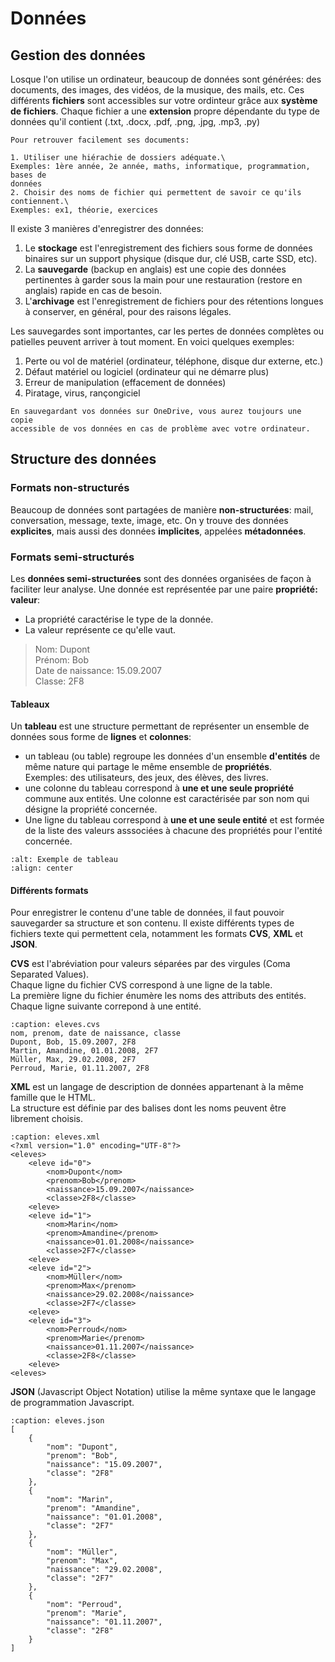 <!-- Copyright 2024 Caroline Blank <caro@c-space.org> -->
<!-- SPDX-License-Identifier: CC-BY-NC-SA-4.0 -->

# Données

## Gestion des données

Losque l'on utilise un ordinateur, beaucoup de données sont générées: des
documents, des images, des vidéos, de la musique, des mails, etc.
Ces différents **fichiers** sont accessibles sur votre ordinteur grâce aux
**système de fichiers**. Chaque fichier a une **extension** propre dépendante du
type de données qu'il contient (.txt, .docx, .pdf, .png, .jpg, .mp3, .py)

```{tip}
Pour retrouver facilement ses documents:

1. Utiliser une hiérachie de dossiers adéquate.\
Exemples: 1ère année, 2e année, maths, informatique, programmation, bases de
données
2. Choisir des noms de fichier qui permettent de savoir ce qu'ils contiennent.\
Exemples: ex1, théorie, exercices
```

Il existe 3 manières d'enregistrer des données:

1. Le **stockage** est l'enregistrement des fichiers sous forme de données
binaires sur un support physique (disque dur, clé USB, carte SSD, etc).
2. La **sauvegarde** (backup en anglais) est une copie des données pertinentes à
garder sous la main pour une restauration (restore en anglais) rapide en cas de
besoin.
3. L'**archivage** est l'enregistrement de fichiers pour des rétentions longues
à conserver, en général, pour des raisons légales.

Les sauvegardes sont importantes, car les pertes de données complètes ou
patielles peuvent arriver à tout moment. En voici quelques exemples:

1. Perte ou vol de matériel (ordinateur, téléphone, disque dur externe, etc.)
2. Défaut matériel ou logiciel (ordinateur qui ne démarre plus)
3. Erreur de manipulation (effacement de données)
4. Piratage, virus, rançongiciel

```{tip}
En sauvegardant vos données sur OneDrive, vous aurez toujours une copie
accessible de vos données en cas de problème avec votre ordinateur.
```

## Structure des données

### Formats non-structurés

Beaucoup de données sont partagées de manière **non-structurées**: mail,
conversation, message, texte, image, etc. On y trouve des données
**explicites**, mais aussi des données **implicites**, appelées **métadonnées**.

### Formats semi-structurés

Les **données semi-structurées** sont des données organisées de façon à
faciliter leur analyse. Une donnée est représentée par une paire
**propriété: valeur**:
- La propriété caractérise le type de la donnée.
- La valeur représente ce qu'elle vaut.

> Nom: Dupont\
> Prénom: Bob\
> Date de naissance: 15.09.2007\
> Classe: 2F8

#### Tableaux

Un **tableau** est une structure permettant de représenter un ensemble de
données sous forme de **lignes** et **colonnes**:
- un tableau (ou table) regroupe les données d'un ensemble **d'entités** de
même nature qui partage le même ensemble de **propriétés**.\
Exemples: des utilisateurs, des jeux, des élèves, des livres.
- une colonne du tableau correspond à **une et une seule propriété** commune aux
entités. Une colonne est caractérisée par son nom qui désigne la propriété
concernée.
- Une ligne du tableau correspond à **une et une seule entité** et est formée
de la liste des valeurs asssociées à chacune des propriétés pour l'entité
concernée.

```{image} images/tableau.png
:alt: Exemple de tableau
:align: center
```

#### Différents formats

Pour enregistrer le contenu d'une table de données, il faut pouvoir sauvegarder
sa structure et son contenu. Il existe différents types de fichiers texte qui
permettent cela, notamment les formats **CVS**, **XML** et **JSON**.

**CVS** est l'abréviation pour valeurs séparées par des virgules (Coma
Separated Values).\
Chaque ligne du fichier CVS correspond à une ligne de la
table.\
La première ligne du fichier énumère les noms des attributs des entités. Chaque
ligne suivante correpond à une entité.

```{code-block} text
:caption: eleves.cvs
nom, prenom, date de naissance, classe
Dupont, Bob, 15.09.2007, 2F8
Martin, Amandine, 01.01.2008, 2F7
Müller, Max, 29.02.2008, 2F7
Perroud, Marie, 01.11.2007, 2F8
```

**XML** est un langage de description de données appartenant à la même famille
que le HTML.\
La structure est définie par des balises dont les noms peuvent être librement
choisis.

```{code-block} xml
:caption: eleves.xml
<?xml version="1.0" encoding="UTF-8"?>
<eleves>
    <eleve id="0">
        <nom>Dupont</nom>
        <prenom>Bob</prenom>
        <naissance>15.09.2007</naissance>
        <classe>2F8</classe>
    <eleve>
    <eleve id="1">
        <nom>Marin</nom>
        <prenom>Amandine</prenom>
        <naissance>01.01.2008</naissance>
        <classe>2F7</classe>
    <eleve>
    <eleve id="2">
        <nom>Müller</nom>
        <prenom>Max</prenom>
        <naissance>29.02.2008</naissance>
        <classe>2F7</classe>
    <eleve>
    <eleve id="3">
        <nom>Perroud</nom>
        <prenom>Marie</prenom>
        <naissance>01.11.2007</naissance>
        <classe>2F8</classe>
    <eleve>
<eleves>
```

**JSON** (Javascript Object Notation) utilise la même syntaxe que le langage
de programmation Javascript.

```{code-block} javascript
:caption: eleves.json
[
    {
        "nom": "Dupont",
        "prenom": "Bob",
        "naissance": "15.09.2007",
        "classe": "2F8"
    },
    {
        "nom": "Marin",
        "prenom": "Amandine",
        "naissance": "01.01.2008",
        "classe": "2F7"
    },
    {
        "nom": "Müller",
        "prenom": "Max",
        "naissance": "29.02.2008",
        "classe": "2F7"
    },
    {
        "nom": "Perroud",
        "prenom": "Marie",
        "naissance": "01.11.2007",
        "classe": "2F8"
    }
]
```




